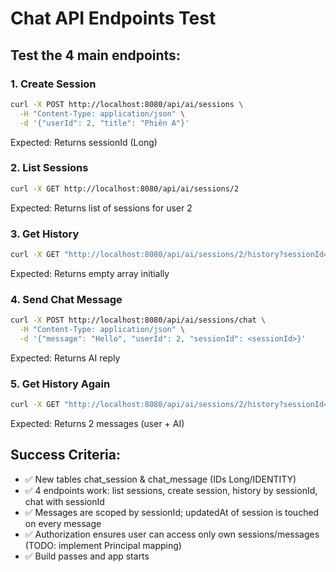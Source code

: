 # Chat API Endpoints Test

## Test the 4 main endpoints:

### 1. Create Session
```bash
curl -X POST http://localhost:8080/api/ai/sessions \
  -H "Content-Type: application/json" \
  -d '{"userId": 2, "title": "Phiên A"}'
```

Expected: Returns sessionId (Long)

### 2. List Sessions
```bash
curl -X GET http://localhost:8080/api/ai/sessions/2
```

Expected: Returns list of sessions for user 2

### 3. Get History
```bash
curl -X GET "http://localhost:8080/api/ai/sessions/2/history?sessionId=<sessionId>"
```

Expected: Returns empty array initially

### 4. Send Chat Message
```bash
curl -X POST http://localhost:8080/api/ai/sessions/chat \
  -H "Content-Type: application/json" \
  -d '{"message": "Hello", "userId": 2, "sessionId": <sessionId>}'
```

Expected: Returns AI reply

### 5. Get History Again
```bash
curl -X GET "http://localhost:8080/api/ai/sessions/2/history?sessionId=<sessionId>"
```

Expected: Returns 2 messages (user + AI)

## Success Criteria:
- ✅ New tables chat_session & chat_message (IDs Long/IDENTITY)
- ✅ 4 endpoints work: list sessions, create session, history by sessionId, chat with sessionId
- ✅ Messages are scoped by sessionId; updatedAt of session is touched on every message
- ✅ Authorization ensures user can access only own sessions/messages (TODO: implement Principal mapping)
- ✅ Build passes and app starts
